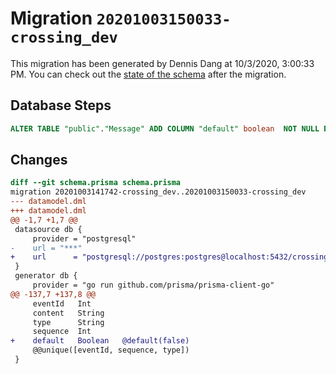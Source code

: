 # Migration `20201003150033-crossing_dev`

This migration has been generated by Dennis Dang at 10/3/2020, 3:00:33 PM.
You can check out the [state of the schema](schema.prisma) after the migration.

## Database Steps

```sql
ALTER TABLE "public"."Message" ADD COLUMN "default" boolean  NOT NULL DEFAULT false;
```

## Changes

```diff
diff --git schema.prisma schema.prisma
migration 20201003141742-crossing_dev..20201003150033-crossing_dev
--- datamodel.dml
+++ datamodel.dml
@@ -1,7 +1,7 @@
 datasource db {
     provider = "postgresql"
-    url = "***"
+    url      = "postgresql://postgres:postgres@localhost:5432/crossing_dev"
 }
 generator db {
     provider = "go run github.com/prisma/prisma-client-go"
@@ -137,7 +137,8 @@
     eventId   Int
     content   String
     type      String
     sequence  Int
+    default   Boolean   @default(false)
     @@unique([eventId, sequence, type])
 }
```


